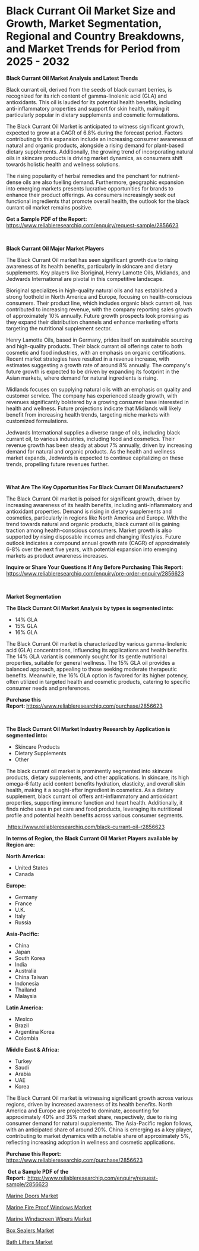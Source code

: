 <p><h1>Black Currant Oil Market Size and Growth, Market Segmentation, Regional and Country Breakdowns, and Market Trends for Period from 2025 -  2032</h1></p><p><strong>Black Currant Oil Market Analysis and Latest Trends</strong></p>
<p><p>Black currant oil, derived from the seeds of black currant berries, is recognized for its rich content of gamma-linolenic acid (GLA) and antioxidants. This oil is lauded for its potential health benefits, including anti-inflammatory properties and support for skin health, making it particularly popular in dietary supplements and cosmetic formulations.</p><p>The Black Currant Oil Market is anticipated to witness significant growth, expected to grow at a CAGR of 6.8% during the forecast period. Factors contributing to this expansion include an increasing consumer awareness of natural and organic products, alongside a rising demand for plant-based dietary supplements. Additionally, the growing trend of incorporating natural oils in skincare products is driving market dynamics, as consumers shift towards holistic health and wellness solutions.</p><p>The rising popularity of herbal remedies and the penchant for nutrient-dense oils are also fuelling demand. Furthermore, geographic expansion into emerging markets presents lucrative opportunities for brands to enhance their product offerings. As consumers increasingly seek out functional ingredients that promote overall health, the outlook for the black currant oil market remains positive.</p></p>
<p><strong>Get a Sample PDF of the Report:&nbsp;</strong> <a href="https://www.reliableresearchiq.com/enquiry/request-sample/2856623?utm_campaign=104&utm_medium=2&utm_source=Github&utm_content=ia&utm_term=12032025&utm_id=black-currant-oil">https://www.reliableresearchiq.com/enquiry/request-sample/2856623</a></p>
<p>&nbsp;</p>
<p><strong>Black Currant Oil Major Market Players</strong></p>
<p><p>The Black Currant Oil market has seen significant growth due to rising awareness of its health benefits, particularly in skincare and dietary supplements. Key players like Bioriginal, Henry Lamotte Oils, Midlands, and Jedwards International are pivotal in this competitive landscape.</p><p>Bioriginal specializes in high-quality natural oils and has established a strong foothold in North America and Europe, focusing on health-conscious consumers. Their product line, which includes organic black currant oil, has contributed to increasing revenue, with the company reporting sales growth of approximately 10% annually. Future growth prospects look promising as they expand their distribution channels and enhance marketing efforts targeting the nutritional supplement sector.</p><p>Henry Lamotte Oils, based in Germany, prides itself on sustainable sourcing and high-quality products. Their black currant oil offerings cater to both cosmetic and food industries, with an emphasis on organic certifications. Recent market strategies have resulted in a revenue increase, with estimates suggesting a growth rate of around 8% annually. The company's future growth is expected to be driven by expanding its footprint in the Asian markets, where demand for natural ingredients is rising.</p><p>Midlands focuses on supplying natural oils with an emphasis on quality and customer service. The company has experienced steady growth, with revenues significantly bolstered by a growing consumer base interested in health and wellness. Future projections indicate that Midlands will likely benefit from increasing health trends, targeting niche markets with customized formulations.</p><p>Jedwards International supplies a diverse range of oils, including black currant oil, to various industries, including food and cosmetics. Their revenue growth has been steady at about 7% annually, driven by increasing demand for natural and organic products. As the health and wellness market expands, Jedwards is expected to continue capitalizing on these trends, propelling future revenues further.</p></p>
<p>&nbsp;</p>
<p><strong>What Are The Key Opportunities For Black Currant Oil Manufacturers?</strong></p>
<p><p>The Black Currant Oil market is poised for significant growth, driven by increasing awareness of its health benefits, including anti-inflammatory and antioxidant properties. Demand is rising in dietary supplements and cosmetics, particularly in regions like North America and Europe. With the trend towards natural and organic products, black currant oil is gaining traction among health-conscious consumers. Market growth is also supported by rising disposable incomes and changing lifestyles. Future outlook indicates a compound annual growth rate (CAGR) of approximately 6-8% over the next five years, with potential expansion into emerging markets as product awareness increases.</p></p>
<p><strong>Inquire or Share Your Questions If Any Before Purchasing This Report:</strong> <a href="https://www.reliableresearchiq.com/enquiry/pre-order-enquiry/2856623?utm_campaign=104&utm_medium=2&utm_source=Github&utm_content=ia&utm_term=12032025&utm_id=black-currant-oil">https://www.reliableresearchiq.com/enquiry/pre-order-enquiry/2856623</a></p>
<p>&nbsp;</p>
<p><strong>Market Segmentation</strong></p>
<p><strong>The Black Currant Oil Market Analysis by types is segmented into:</strong></p>
<p><ul><li>14% GLA</li><li>15% GLA</li><li>16% GLA</li></ul></p>
<p><p>The Black Currant Oil market is characterized by various gamma-linolenic acid (GLA) concentrations, influencing its applications and health benefits. The 14% GLA variant is commonly sought for its gentle nutritional properties, suitable for general wellness. The 15% GLA oil provides a balanced approach, appealing to those seeking moderate therapeutic benefits. Meanwhile, the 16% GLA option is favored for its higher potency, often utilized in targeted health and cosmetic products, catering to specific consumer needs and preferences.</p></p>
<p><strong>Purchase this Report:&nbsp;</strong><a href="https://www.reliableresearchiq.com/purchase/2856623?utm_campaign=104&utm_medium=2&utm_source=Github&utm_content=ia&utm_term=12032025&utm_id=black-currant-oil">https://www.reliableresearchiq.com/purchase/2856623</a></p>
<p>&nbsp;</p>
<p><strong>The Black Currant Oil Market Industry Research by Application is segmented into:</strong></p>
<p><ul><li>Skincare Products</li><li>Dietary Supplements</li><li>Other</li></ul></p>
<p><p>The black currant oil market is prominently segmented into skincare products, dietary supplements, and other applications. In skincare, its high omega-6 fatty acid content benefits hydration, elasticity, and overall skin health, making it a sought-after ingredient in cosmetics. As a dietary supplement, black currant oil offers anti-inflammatory and antioxidant properties, supporting immune function and heart health. Additionally, it finds niche uses in pet care and food products, leveraging its nutritional profile and potential health benefits across various consumer segments.</p></p>
<p><a href="https://www.reliableresearchiq.com/black-currant-oil-r2856623?utm_campaign=104&utm_medium=2&utm_source=Github&utm_content=ia&utm_term=12032025&utm_id=black-currant-oil">&nbsp;https://www.reliableresearchiq.com/black-currant-oil-r2856623</a></p>
<p><strong>In terms of Region, the Black Currant Oil Market Players available by Region are:</strong></p>
<p>
    <p> <strong> North America: </strong>
        <ul>
            <li>United States</li>
            <li>Canada</li>
        </ul>
        </p> 
    <p> <strong> Europe: </strong>
        <ul>
            <li>Germany</li>
            <li>France</li>
            <li>U.K.</li>
            <li>Italy</li>
            <li>Russia</li>
        </ul>
        </p> 
    <p> <strong> Asia-Pacific: </strong>
        <ul>
            <li>China</li>
            <li>Japan</li>
            <li>South Korea</li>
            <li>India</li>
            <li>Australia</li>
            <li>China Taiwan</li>
            <li>Indonesia</li>
            <li>Thailand</li>
            <li>Malaysia</li>
        </ul>
        </p> 
    <p> <strong> Latin America: </strong>
        <ul>
            <li>Mexico</li>
            <li>Brazil</li>
            <li>Argentina Korea</li>
            <li>Colombia</li>
        </ul>
        </p> 
    <p> <strong> Middle East & Africa: </strong>
        <ul>
            <li>Turkey</li>
            <li>Saudi</li>
            <li>Arabia</li>
            <li>UAE</li>
            <li>Korea</li>
        </ul>
    </p>
    </p>
<p><p>The Black Currant Oil market is witnessing significant growth across various regions, driven by increased awareness of its health benefits. North America and Europe are projected to dominate, accounting for approximately 40% and 35% market share, respectively, due to rising consumer demand for natural supplements. The Asia-Pacific region follows, with an anticipated share of around 20%. China is emerging as a key player, contributing to market dynamics with a notable share of approximately 5%, reflecting increasing adoption in wellness and cosmetic applications.</p></p>
<p><strong>Purchase this Report: </strong><a href="https://www.reliableresearchiq.com/purchase/2856623?utm_campaign=104&utm_medium=2&utm_source=Github&utm_content=ia&utm_term=12032025&utm_id=black-currant-oil">https://www.reliableresearchiq.com/purchase/2856623</a></p>
<p>&nbsp;<strong>Get a Sample PDF of the Report:&nbsp;&nbsp;</strong><a href="https://www.reliableresearchiq.com/enquiry/request-sample/2856623?utm_campaign=104&utm_medium=2&utm_source=Github&utm_content=ia&utm_term=12032025&utm_id=black-currant-oil">https://www.reliableresearchiq.com/enquiry/request-sample/2856623</a></p>
<p><strong></strong></p>
<p><p><a href="https://github.com/siriocooch4a/Market-Research-Report-List-1/blob/main/marine-doors-market.md?utm_campaign=104&utm_medium=2&utm_source=Github&utm_content=ia&utm_term=12032025&utm_id=black-currant-oil">Marine Doors Market</a></p><p><a href="https://github.com/yakobotege/Market-Research-Report-List-1/blob/main/marine-fire-proof-windows-market.md?utm_campaign=104&utm_medium=2&utm_source=Github&utm_content=ia&utm_term=12032025&utm_id=black-currant-oil">Marine Fire Proof Windows Market</a></p><p><a href="https://github.com/pupekironim/Market-Research-Report-List-1/blob/main/marine-windscreen-wipers-market.md?utm_campaign=104&utm_medium=2&utm_source=Github&utm_content=ia&utm_term=12032025&utm_id=black-currant-oil">Marine Windscreen Wipers Market</a></p><p><a href="https://github.com/sakuniniray98/Market-Research-Report-List-1/blob/main/box-sealers-market.md?utm_campaign=104&utm_medium=2&utm_source=Github&utm_content=ia&utm_term=12032025&utm_id=black-currant-oil">Box Sealers Market</a></p><p><a href="https://github.com/zeyddaddo4/Market-Research-Report-List-1/blob/main/bath-lifters-market.md?utm_campaign=104&utm_medium=2&utm_source=Github&utm_content=ia&utm_term=12032025&utm_id=black-currant-oil">Bath Lifters Market</a></p></p>